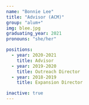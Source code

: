 ```yaml
---
name: "Bonnie Lee"
title: "Advisor (ACM)"
group: "alum+"
img: blee.jpg
graduating_year: 2021
pronouns: "she/her"

positions:
  - year: 2020-2021
    title: Advisor
  - year: 2019-2020
    title: Outreach Director
  - year: 2018-2019
    title: Expansion Director

inactive: true
---
```

